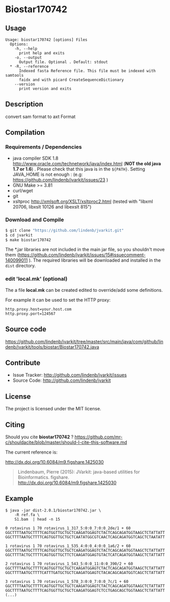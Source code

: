 # Biostar170742


## Usage

```
Usage: biostar170742 [options] Files
  Options:
    -h, --help
      print help and exits
    -o, --output
      Output file. Optional . Default: stdout
  * -R, --reference
      Indexed fasta Reference file. This file must be indexed with samtools 
      faidx and with picard CreateSequenceDictionary
    --version
      print version and exits

```


## Description

convert sam format to axt Format

## Compilation

### Requirements / Dependencies

* java compiler SDK 1.8 http://www.oracle.com/technetwork/java/index.html (**NOT the old java 1.7 or 1.6**) . Please check that this java is in the `${PATH}`. Setting JAVA_HOME is not enough : (e.g: https://github.com/lindenb/jvarkit/issues/23 )
* GNU Make >= 3.81
* curl/wget
* git
* xsltproc http://xmlsoft.org/XSLT/xsltproc2.html (tested with "libxml 20706, libxslt 10126 and libexslt 815")


### Download and Compile

```bash
$ git clone "https://github.com/lindenb/jvarkit.git"
$ cd jvarkit
$ make biostar170742
```

The *.jar libraries are not included in the main jar file, so you shouldn't move them (https://github.com/lindenb/jvarkit/issues/15#issuecomment-140099011 ).
The required libraries will be downloaded and installed in the `dist` directory.

### edit 'local.mk' (optional)

The a file **local.mk** can be created edited to override/add some definitions.

For example it can be used to set the HTTP proxy:

```
http.proxy.host=your.host.com
http.proxy.port=124567
```
## Source code 

https://github.com/lindenb/jvarkit/tree/master/src/main/java/com/github/lindenb/jvarkit/tools/biostar/Biostar170742.java

## Contribute

- Issue Tracker: http://github.com/lindenb/jvarkit/issues
- Source Code: http://github.com/lindenb/jvarkit

## License

The project is licensed under the MIT license.

## Citing

Should you cite **biostar170742** ? https://github.com/mr-c/shouldacite/blob/master/should-I-cite-this-software.md

The current reference is:

http://dx.doi.org/10.6084/m9.figshare.1425030

> Lindenbaum, Pierre (2015): JVarkit: java-based utilities for Bioinformatics. figshare.
> http://dx.doi.org/10.6084/m9.figshare.1425030


## Example


```
$ java -jar dist-2.0.1/biostar170742.jar \
	-R ref.fa \
	S1.bam  | head -n 15
 
0 rotavirus 1 70 rotavirus_1_317_5:0:0_7:0:0_2de/1 + 60
GGCTTTTAATGCTTTTCAGTGGTTGCTGCTCAAGATGGAGTCTACTCAGCAGATGGTAAGCTCTATTATT
GGCTTTTAATGCTTTTCAGTGGTTGCTGCTCAATATGGCGTCAACTCAGCAGATGGTCAGCTCTAATATT

1 rotavirus 1 70 rotavirus_1_535_4:0:0_4:0:0_1a6/2 + 60
GGCTTTTAATGCTTTTCAGTGGTTGCTGCTCAAGATGGAGTCTACTCAGCAGATGGTAAGCTCTATTATT
GGCTTTTACTGCTTTTCAGTGGTTGCTTCTCAAGATGGAGTGTACTCATCAGATGGTAAGCTCTATTATT

2 rotavirus 1 70 rotavirus_1_543_5:0:0_11:0:0_390/2 + 60
GGCTTTTAATGCTTTTCAGTGGTTGCTGCTCAAGATGGAGTCTACTCAGCAGATGGTAAGCTCTATTATT
GGCTTTTAATGCTTTTCATTTGATGCTGCTCAAGATGGAGTCTACACAGCAGATGGTCAGCTCTATTATT

3 rotavirus 1 70 rotavirus_1_578_3:0:0_7:0:0_7c/1 + 60
GGCTTTTAATGCTTTTCAGTGGTTGCTGCTCAAGATGGAGTCTACTCAGCAGATGGTAAGCTCTATTATT
GGCTTTTAATGCTTTTCAGTGGTTGCTGCTCAAGATGGAGTCTCCTGAGCAGCTGGTAAGCTCTATTATT
(...)
```


